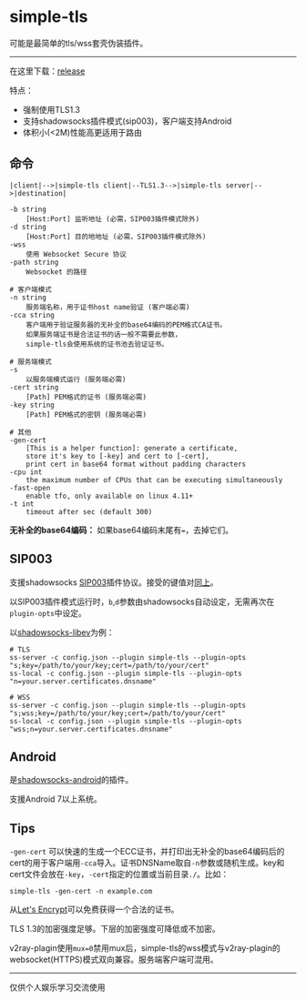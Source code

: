 # simple-tls

可能是最简单的tls/wss套壳伪装插件。

---

在这里下载：[release](https://github.com/IrineSistiana/simple-tls/releases)

特点：

* 强制使用TLS1.3
* 支持shadowsocks插件模式(sip003)，客户端支持Android
* 体积小(<2M)性能高更适用于路由

## 命令

    |client|-->|simple-tls client|--TLS1.3-->|simple-tls server|-->|destination|

    -b string
        [Host:Port] 监听地址 (必需，SIP003插件模式除外)
    -d string
        [Host:Port] 目的地地址 (必需，SIP003插件模式除外)
    -wss
        使用 Websocket Secure 协议
    -path string
        Websocket 的路径

    # 客户端模式
    -n string
        服务端名称，用于证书host name验证 (客户端必需)
    -cca string
        客户端用于验证服务器的无补全的base64编码的PEM格式CA证书。
        如果服务端证书是合法证书的话一般不需要此参数，
        simple-tls会使用系统的证书池去验证证书。

    # 服务端模式
    -s    
        以服务端模式运行 (服务端必需)
    -cert string
        [Path] PEM格式的证书 (服务端必需)
    -key string
        [Path] PEM格式的密钥 (服务端必需)

    # 其他
    -gen-cert
        [This is a helper function]: generate a certificate, 
        store it's key to [-key] and cert to [-cert],
        print cert in base64 format without padding characters
    -cpu int
        the maximum number of CPUs that can be executing simultaneously
    -fast-open
        enable tfo, only available on linux 4.11+
    -t int
        timeout after sec (default 300)

**无补全的base64编码：** 如果base64编码末尾有`=`，去掉它们。

## SIP003

支援shadowsocks [SIP003](https://shadowsocks.org/en/spec/Plugin.html)插件协议。接受的键值对[同上](#命令)。

以SIP003插件模式运行时，`b`,`d`参数由shadowsocks自动设定，无需再次在`plugin-opts`中设定。

以[shadowsocks-libev](https://github.com/shadowsocks/shadowsocks-libev)为例：

    # TLS
    ss-server -c config.json --plugin simple-tls --plugin-opts "s;key=/path/to/your/key;cert=/path/to/your/cert"
    ss-local -c config.json --plugin simple-tls --plugin-opts "n=your.server.certificates.dnsname"

    # WSS
    ss-server -c config.json --plugin simple-tls --plugin-opts "s;wss;key=/path/to/your/key;cert=/path/to/your/cert"
    ss-local -c config.json --plugin simple-tls --plugin-opts "wss;n=your.server.certificates.dnsname"

## Android

是[shadowsocks-android](https://github.com/shadowsocks/shadowsocks-android)的插件。

支援Android 7以上系统。

## Tips

`-gen-cert` 可以快速的生成一个ECC证书，并打印出无补全的base64编码后的cert的用于客户端用`-cca`导入。证书DNSName取自`-n`参数或随机生成。key和cert文件会放在`-key`，`-cert`指定的位置或当前目录`./`。比如：

    simple-tls -gen-cert -n example.com

从[Let's Encrypt](https://letsencrypt.org/)可以免费获得一个合法的证书。

TLS 1.3的加密强度足够。下层的加密强度可降低或不加密。

v2ray-plagin使用`mux=0`禁用mux后，simple-tls的wss模式与v2ray-plagin的websocket(HTTPS)模式双向兼容。服务端客户端可混用。

---

仅供个人娱乐学习交流使用
